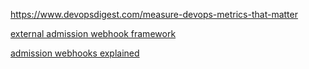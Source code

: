 https://www.devopsdigest.com/measure-devops-metrics-that-matter

[external admission webhook framework](https://github.com/slok/kubewebhook)

[admission webhooks explained](https://banzaicloud.com/blog/k8s-admission-webhooks/)